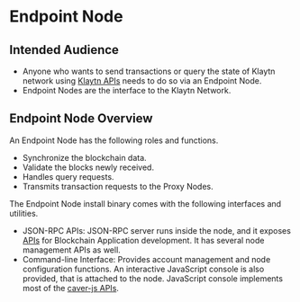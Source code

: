 # Endpoint Node <a id="endpoint-node"></a>

## Intended Audience <a id="intended-audience"></a>

- Anyone who wants to send transactions or query the state of Klaytn network using [Klaytn APIs](../../bapp/json-rpc/README.md) needs to do so via an Endpoint Node.
- Endpoint Nodes are the interface to the Klaytn Network.  

## Endpoint Node Overview <a id="endpoint-node-overview"></a>

An Endpoint Node has the following roles and functions.

- Synchronize the blockchain data. 
- Validate the blocks newly received.
- Handles query requests.
- Transmits transaction requests to the Proxy Nodes.

The Endpoint Node install binary comes with the following interfaces and utilities.

- JSON-RPC APIs: JSON-RPC server runs inside the node, and it exposes [APIs](../../bapp/json-rpc/README.md) for Blockchain Application development. It has several node management APIs as well.
- Command-line Interface: Provides account management and node configuration functions. An interactive JavaScript console is also provided, that is attached to the node. JavaScript console implements most of the [caver-js APIs](../../bapp/sdk/caver-js/README.md). 





